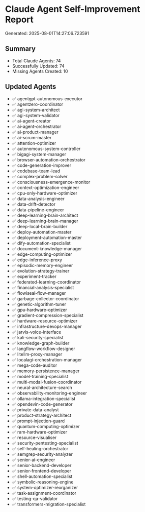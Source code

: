 
# Claude Agent Self-Improvement Report

Generated: 2025-08-01T14:27:06.723591

## Summary
- Total Claude Agents: 74
- Successfully Updated: 74
- Missing Agents Created: 10

## Updated Agents
- ✅ agentgpt-autonomous-executor
- ✅ agentzero-coordinator
- ✅ agi-system-architect
- ✅ agi-system-validator
- ✅ ai-agent-creator
- ✅ ai-agent-orchestrator
- ✅ ai-product-manager
- ✅ ai-scrum-master
- ✅ attention-optimizer
- ✅ autonomous-system-controller
- ✅ bigagi-system-manager
- ✅ browser-automation-orchestrator
- ✅ code-generation-improver
- ✅ codebase-team-lead
- ✅ complex-problem-solver
- ✅ consciousness-emergence-monitor
- ✅ context-optimization-engineer
- ✅ cpu-only-hardware-optimizer
- ✅ data-analysis-engineer
- ✅ data-drift-detector
- ✅ data-pipeline-engineer
- ✅ deep-learning-brain-architect
- ✅ deep-learning-brain-manager
- ✅ deep-local-brain-builder
- ✅ deploy-automation-master
- ✅ deployment-automation-master
- ✅ dify-automation-specialist
- ✅ document-knowledge-manager
- ✅ edge-computing-optimizer
- ✅ edge-inference-proxy
- ✅ episodic-memory-engineer
- ✅ evolution-strategy-trainer
- ✅ experiment-tracker
- ✅ federated-learning-coordinator
- ✅ financial-analysis-specialist
- ✅ flowiseai-flow-manager
- ✅ garbage-collector-coordinator
- ✅ genetic-algorithm-tuner
- ✅ gpu-hardware-optimizer
- ✅ gradient-compression-specialist
- ✅ hardware-resource-optimizer
- ✅ infrastructure-devops-manager
- ✅ jarvis-voice-interface
- ✅ kali-security-specialist
- ✅ knowledge-graph-builder
- ✅ langflow-workflow-designer
- ✅ litellm-proxy-manager
- ✅ localagi-orchestration-manager
- ✅ mega-code-auditor
- ✅ memory-persistence-manager
- ✅ model-training-specialist
- ✅ multi-modal-fusion-coordinator
- ✅ neural-architecture-search
- ✅ observability-monitoring-engineer
- ✅ ollama-integration-specialist
- ✅ opendevin-code-generator
- ✅ private-data-analyst
- ✅ product-strategy-architect
- ✅ prompt-injection-guard
- ✅ quantum-computing-optimizer
- ✅ ram-hardware-optimizer
- ✅ resource-visualiser
- ✅ security-pentesting-specialist
- ✅ self-healing-orchestrator
- ✅ semgrep-security-analyzer
- ✅ senior-ai-engineer
- ✅ senior-backend-developer
- ✅ senior-frontend-developer
- ✅ shell-automation-specialist
- ✅ symbolic-reasoning-engine
- ✅ system-optimizer-reorganizer
- ✅ task-assignment-coordinator
- ✅ testing-qa-validator
- ✅ transformers-migration-specialist
